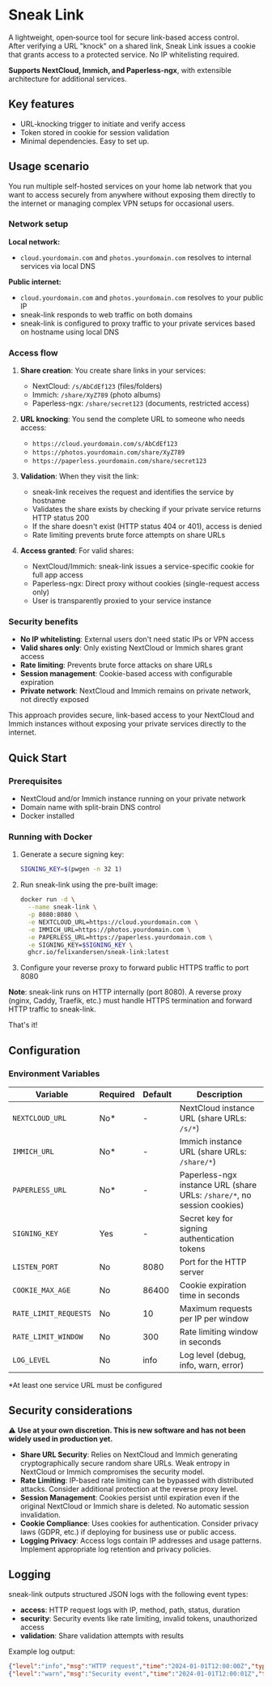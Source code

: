 # Sneak Link

A lightweight, open‑source tool for secure link-based access control.  
After verifying a URL "knock" on a shared link, Sneak Link issues a cookie that grants access to a protected service. No IP whitelisting required.

**Supports NextCloud, Immich, and Paperless-ngx**, with extensible architecture for additional services.

## Key features
- URL‑knocking trigger to initiate and verify access
- Token stored in cookie for session validation
- Minimal dependencies. Easy to set up.

## Usage scenario

You run multiple self-hosted services on your home lab network that you want to access securely from anywhere without exposing them directly to the internet or managing complex VPN setups for occasional users.

### Network setup

**Local network:**
- `cloud.yourdomain.com` and `photos.yourdomain.com` resolves to internal services via local DNS

**Public internet:**
- `cloud.yourdomain.com` and `photos.yourdomain.com` resolves to your public IP
- sneak-link responds to web traffic on both domains
- sneak-link is configured to proxy traffic to your private services based on hostname using local DNS

### Access flow

1. **Share creation**: You create share links in your services:
   - NextCloud: `/s/AbCdEf123` (files/folders)
   - Immich: `/share/XyZ789` (photo albums)
   - Paperless-ngx: `/share/secret123` (documents, restricted access)

2. **URL knocking**: You send the complete URL to someone who needs access:
   - `https://cloud.yourdomain.com/s/AbCdEf123`
   - `https://photos.yourdomain.com/share/XyZ789`
   - `https://paperless.yourdomain.com/share/secret123`

3. **Validation**: When they visit the link:
   - sneak-link receives the request and identifies the service by hostname
   - Validates the share exists by checking if your private service returns HTTP status 200
   - If the share doesn't exist (HTTP status 404 or 401), access is denied
   - Rate limiting prevents brute force attempts on share URLs

4. **Access granted**: For valid shares:
   - NextCloud/Immich: sneak-link issues a service-specific cookie for full app access
   - Paperless-ngx: Direct proxy without cookies (single-request access only)
   - User is transparently proxied to your service instance

### Security benefits

- **No IP whitelisting**: External users don't need static IPs or VPN access
- **Valid shares only**: Only existing NextCloud or Immich shares grant access
- **Rate limiting**: Prevents brute force attacks on share URLs
- **Session management**: Cookie-based access with configurable expiration
- **Private network**: NextCloud and Immich remains on private network, not directly exposed

This approach provides secure, link-based access to your NextCloud and Immich instances without exposing your private services directly to the internet.

## Quick Start

### Prerequisites
- NextCloud and/or Immich instance running on your private network
- Domain name with split-brain DNS control
- Docker installed

### Running with Docker

1. Generate a secure signing key:
   ```bash
   SIGNING_KEY=$(pwgen -n 32 1)
   ```

2. Run sneak-link using the pre-built image:
   ```bash
   docker run -d \
     --name sneak-link \
     -p 8080:8080 \
     -e NEXTCLOUD_URL=https://cloud.yourdomain.com \
     -e IMMICH_URL=https://photos.yourdomain.com \
     -e PAPERLESS_URL=https://paperless.yourdomain.com \
     -e SIGNING_KEY=$SIGNING_KEY \
     ghcr.io/felixandersen/sneak-link:latest
   ```

3. Configure your reverse proxy to forward public HTTPS traffic to port 8080

**Note**: sneak-link runs on HTTP internally (port 8080). A reverse proxy (nginx, Caddy, Traefik, etc.) must handle HTTPS termination and forward HTTP traffic to sneak-link.

That's it!

## Configuration

### Environment Variables

| Variable | Required | Default | Description |
|----------|----------|---------|-------------|
| `NEXTCLOUD_URL` | No* | - | NextCloud instance URL (share URLs: `/s/*`) |
| `IMMICH_URL` | No* | - | Immich instance URL (share URLs: `/share/*`) |
| `PAPERLESS_URL` | No* | - | Paperless-ngx instance URL (share URLs: `/share/*`, no session cookies) |
| `SIGNING_KEY` | Yes | - | Secret key for signing authentication tokens |
| `LISTEN_PORT` | No | 8080 | Port for the HTTP server |
| `COOKIE_MAX_AGE` | No | 86400 | Cookie expiration time in seconds |
| `RATE_LIMIT_REQUESTS` | No | 10 | Maximum requests per IP per window |
| `RATE_LIMIT_WINDOW` | No | 300 | Rate limiting window in seconds |
| `LOG_LEVEL` | No | info | Log level (debug, info, warn, error) |

*At least one service URL must be configured

## Security considerations

⚠️ **Use at your own discretion. This is new software and has not been widely used in production yet.**

- **Share URL Security**: Relies on NextCloud and Immich generating cryptographically secure random share URLs. Weak entropy in NextCloud or Immich compromises the security model.
- **Rate Limiting**: IP-based rate limiting can be bypassed with distributed attacks. Consider additional protection at the reverse proxy level.
- **Session Management**: Cookies persist until expiration even if the original NextCloud or Immich share is deleted. No automatic session invalidation.
- **Cookie Compliance**: Uses cookies for authentication. Consider privacy laws (GDPR, etc.) if deploying for business use or public access.
- **Logging Privacy**: Access logs contain IP addresses and usage patterns. Implement appropriate log retention and privacy policies.

## Logging

sneak-link outputs structured JSON logs with the following event types:

- **access**: HTTP request logs with IP, method, path, status, duration
- **security**: Security events like rate limiting, invalid tokens, unauthorized access
- **validation**: Share validation attempts with results

Example log output:
```json
{"level":"info","msg":"HTTP request","time":"2024-01-01T12:00:00Z","type":"access","ip":"1.2.3.4","method":"GET","path":"/s/AbCdEf123","status":200,"duration":45}
{"level":"warn","msg":"Security event","time":"2024-01-01T12:00:01Z","type":"security","event":"rate_limit_exceeded","ip":"1.2.3.4","details":"requests: 11, window: 5m0s"}
```
